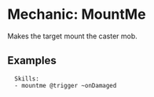 Mechanic: MountMe
=================

Makes the target mount the caster mob.

Examples
--------

      Skills:
      - mountme @trigger ~onDamaged
